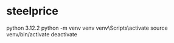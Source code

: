 # steelprice
python 3.12.2
python -m venv venv
venv\Scripts\activate  source venv/bin/activate
deactivate
